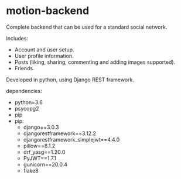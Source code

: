# motion-backend

Complete backend that can be used for a standard social network.

Includes:
- Account and user setup.
- User profile information.
- Posts (liking, sharing, commenting and adding images supported).
- Friends.

Developed in python, using Django REST framework.

dependencies:
  - python=3.6
  - psycopg2
  - pip
  - pip:
    - django==3.0.3
    - djangorestframework==3.12.2
    - djangorestframework_simplejwt==4.4.0
    - pillow==8.1.2
    - drf_yasg==1.20.0
    - PyJWT==1.7.1
    - gunicorn==20.0.4
    - flake8
